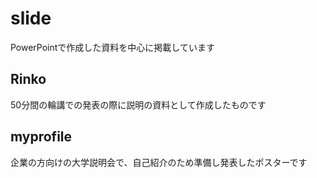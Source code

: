 # slide
PowerPointで作成した資料を中心に掲載しています

## Rinko
50分間の輪講での発表の際に説明の資料として作成したものです

## myprofile
企業の方向けの大学説明会で、自己紹介のため準備し発表したポスターです